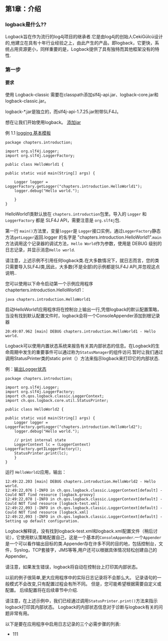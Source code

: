 ## 第1章：介绍

### logback是什么??
Logback旨在作为流行的log4j项目的继承者.它是由log4j的创始人CekiGülcü设计的,他建立在具有十年行业经验之上，由此产生的产品，即logback，它更快，系统占用资源更小，同样重要的是，Logback提供了具有独特而其他框架没有的特性.

### 第一步
#### 要求
使用 Logback-classic 需要在classpath添加slf4j-api.jar、logback-core.jar和logback-classic.jar。

logback-*.jar是独立的，而slf4j-api-1.7.25.jar附带SLF4J。

想在让我们开始使用logback。
[添加jar](https://logback.qos.ch/setup.html)

例 1.1 [logging 基本模板](https://logback.qos.ch/xref/chapters/introduction/HelloWorld1.html)

    package chapters.introduction;

    import org.slf4j.Logger;
    import org.slf4j.LoggerFactory;

    public class HelloWorld1 {

    public static void main(String[] args) {

        Logger logger = LoggerFactory.getLogger("chapters.introduction.HelloWorld1");
        logger.debug("Hello world.");

        }
    }

HelloWorld1类默认放在 `chapters.introduction`包里。导入的 `Logger` 和 `LoggerFactory` 都是 SLF4J API，需要注意是 `org.slf4j`包.

第一行 `main()`方法里，变量`logger`是 `Logger`接口实例，通过`LoggerFactory`静态方法`getLogger`返回.logger 的名字是 "chapters.introduction.HelloWorld1".`main`方法调用这个记录器的调试方法，`Hello World`作为参数，使用是 DEBUG 级别的日志记录，并显示消息`Hello world`.

请注意，上述示例不引用任何logback类.在大多数情况下，就日志而言，您的类只需要导入SLF4J类,因此，大多数(不是全部)的示例都是SLF4J API,并忽视这点说明..

您可以使用以下命令启动第一个示例应用程序 chapterters.introduction.HelloWorld1：

    
    java chapters.introduction.HelloWorld1

启动HelloWorld1应用程序将在控制台上输出一行,凭借logback的默认配置策略，当没有找到默认配置文件时，logback会将一个ConsoleAppender添加到根记录器

    20:49:07.962 [main] DEBUG chapters.introduction.HelloWorld1 - Hello world.

Logback可以使用内置状态系统来报告有关其内部状态的信息。在Logback的生命周期中发生的重要事件可以通过称为`StatusManager`的组件访问.暂时让我们通过调用StatusPrinter类的static print（）方法来指示logback来打印它的内部状态.

例：[输出Logger状态](https://logback.qos.ch/xref/chapters/introduction/HelloWorld2.html)

    package chapters.introduction;

    import org.slf4j.Logger;
    import org.slf4j.LoggerFactory;
    import ch.qos.logback.classic.LoggerContext;
    import ch.qos.logback.core.util.StatusPrinter;

    public class HelloWorld2 {

    public static void main(String[] args) {
        Logger logger = LoggerFactory.getLogger("chapters.introduction.HelloWorld2");
        logger.debug("Hello world.");

        // print internal state
        LoggerContext lc = (LoggerContext) LoggerFactory.getILoggerFactory();
        StatusPrinter.print(lc);
        }
    }

运行 `HelloWorld2`应用，输出：

    12:49:22.203 [main] DEBUG chapters.introduction.HelloWorld2 - Hello world.
    12:49:22,076 |-INFO in ch.qos.logback.classic.LoggerContext[default] - Could NOT find resource [logback.groovy]
    12:49:22,078 |-INFO in ch.qos.logback.classic.LoggerContext[default] - Could NOT find resource [logback-test.xml]
    12:49:22,093 |-INFO in ch.qos.logback.classic.LoggerContext[default] - Could NOT find resource [logback.xml]
    12:49:22,093 |-INFO in ch.qos.logback.classic.LoggerContext[default] - Setting up default configuration.

Logback解释说，没有找到logback-test.xml和logback.xml配置文件（稍后讨论），它使用默认策略配置自己，这是一个基本的`ConsoleAppender`.一个`Appender`是一个可以看作输出目标的类.Appender存在许多不同的目的地，包括控制台，文件，Syslog，TCP套接字，JMS等等,用户还可以根据具体情况轻松创建自己的Appender。

请注意，如果发生错误，logback将自动在控制台上打印其内部状态。

以前的例子很简单,更大应用程序中的实际日志记录将不会那么大。 记录语句的一般模式不会改变,只有配置过程会有所不同。 但是，您可能希望根据需要自定义或配置。 后续配置将在后续章节中介绍.

请注意，在上述示例中，我们已经通过调用`StatusPrinter.print()`方法来指示logback打印其内部状态。 Logback的内部状态信息对于诊断与logback有关的问题非常有用。

以下是要在应用程序中启用日志记录的三个必需步骤的列表:
- 111
